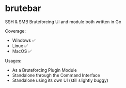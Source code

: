 # brutebar
SSH & SMB Bruteforcing
UI and module both written in Go

Coverage:
- Windows ✅
- Linux   ✅
- MacOS   ✅

Usages:
- As a Bruteforcing Plugin Module
- Standalone through the Command Interface
- Standalone using its own UI (still slightly buggy)

